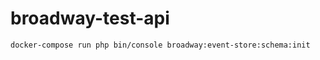 broadway-test-api
=================

```bash
docker-compose run php bin/console broadway:event-store:schema:init
```